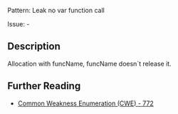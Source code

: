 Pattern: Leak no var function call

Issue: -

## Description

Allocation with funcName, funcName doesn`t release it.

## Further Reading

* [Common Weakness Enumeration (CWE) - 772](https://cwe.mitre.org/data/definitions/772.html)